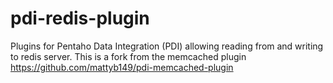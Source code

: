 pdi-redis-plugin
====================

Plugins for Pentaho Data Integration (PDI) allowing reading from and writing to redis server.
This is a fork from the memcached plugin https://github.com/mattyb149/pdi-memcached-plugin
